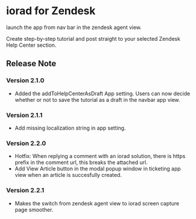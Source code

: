 # iorad for Zendesk

launch the app from nav bar in the zendesk agent view.

Create step-by-step tutorial and post straight to your selected Zendesk Help Center section.

## Release Note

### Version 2.1.0
* Added the addToHelpCenterAsDraft App setting.
Users can now decide whether or not to save the tutorial as a draft in the navbar app view.

### Version 2.1.1
* Add missing localization string in app setting.

### Version 2.2.0
* Hotfix:
  When replying a comment with an iorad solution, there is https prefix in the comment url, this breaks the attached url.
* Add View Article button in the modal popup window in ticketing app view when an article is succesfully created.

### Version 2.2.1
* Makes the switch from zendesk agent view to iorad screen capture page smoother.